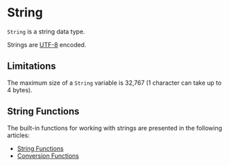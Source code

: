 # String

`String` is a string data type.

Strings are [UTF-8](https://en.wikipedia.org/wiki/UTF-8) encoded.

## Limitations

The maximum size of a `String` variable is 32,767 (1 character can take up to 4 bytes).

## String Functions

The built-in functions for working with strings are presented in the following articles:
* [String Functions](/en/ride/v5/functions/built-in-functions/string-functions)
* [Conversion Functions](/en/ride/v5/functions/built-in-functions/string-functions)
